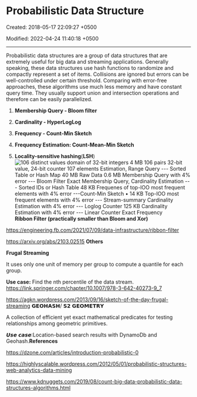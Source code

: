 # Probabilistic Data Structure

Created: 2018-05-17 22:09:27 +0500

Modified: 2022-04-24 11:40:18 +0500

---

Probabilistic data structures are a group of data structures that are extremely useful for big data and streaming applications. Generally speaking, these data structures use hash functions to randomize and compactly represent a set of items. Collisions are ignored but errors can be well-controlled under certain threshold. Comparing with error-free approaches, these algorithms use much less memory and have constant query time. They usually support union and intersection operations and therefore can be easily parallelized.
1.  **Membership Query - Bloom filter**

2.  **Cardinality - HyperLogLog**

3.  **Frequency - Count-Min Sketch**

4.  **Frequency Estimation: Count-Mean-Min Sketch**

5.  **Locality-sensitive hashing**(**LSH**)
![106 distinct values domain of 32-bit integers 4 MB 106 pairs 32-bit value, 24-bit counter 107 elements Estimation, Range Query --- Sorted Table or Hash Map 40 MB Raw Data 0.6 MB Membership Query with 4% error --- Bloom Filter Exact Membership Query, Cardinality Estimation --- Sorted IDs or Hash Table 48 KB Frequenes of top-IOO most frequent elements with 4% error ---Count-Min Sketch • 14 KB Top-IOO most frequent elements with 4% error --- Stream-summary Cardinality Estimation with 4% error --- Loglog Counter 125 KB Cardinality Estimation with 4% error --- Linear Counter Exact Frequency ](media/Probabilistic-Data-Structure-image1.png)
**Ribbon Filter (practically smaller than Bloom and Xor)**

<https://engineering.fb.com/2021/07/09/data-infrastructure/ribbon-filter>

<https://arxiv.org/abs/2103.02515>
**Others**

**Frugal Streaming**

It uses only one unit of memory per group to compute a quantile for each group.

**Use case:** Find the nth percentile of the data stream.
<https://link.springer.com/chapter/10.1007/978-3-642-40273-9_7>

<https://agkn.wordpress.com/2013/09/16/sketch-of-the-day-frugal-streaming>
𝗚𝗘𝗢𝗛𝗔𝗦𝗛/ 𝗦𝟮 𝗚𝗘𝗢𝗠𝗘𝗧𝗥𝗬

A collection of efficient yet exact mathematical predicates for testing relationships among geometric primitives.

𝙐𝙨𝙚 𝙘𝙖𝙨𝙚:Location-based search results with DynamoDb and Geohash.**References**

<https://dzone.com/articles/introduction-probabilistic-0>

<https://highlyscalable.wordpress.com/2012/05/01/probabilistic-structures-web-analytics-data-mining>

<https://www.kdnuggets.com/2019/08/count-big-data-probabilistic-data-structures-algorithms.html>

